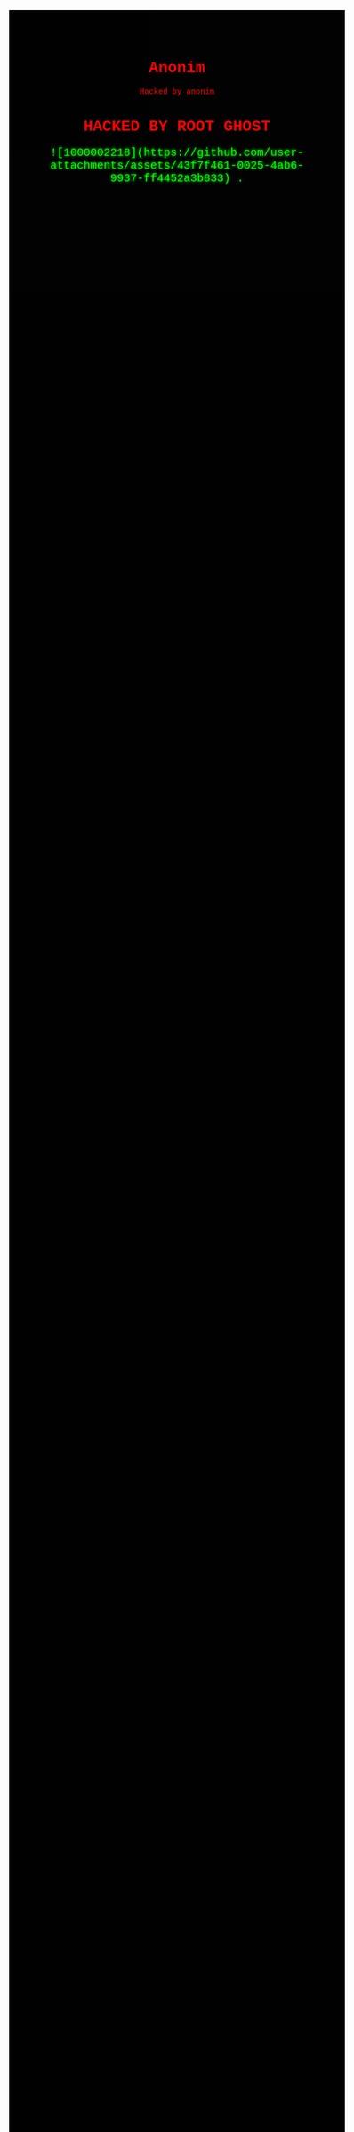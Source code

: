 # Anonim
Hacked by anonim
<!DOCTYPE html>
<html lang="en">
<head>
  <meta charset="UTF-8">
  <title>Hacked by Root Ghost</title>
  <style>
    body {
      background-color: black;
      color: red;
      font-family: 'Courier New', Courier, monospace;
      text-align: center;
      margin-top: 20%;
      animation: flicker 1.5s infinite alternate;
    }

    h1 {
      font-size: 50px;
      margin-bottom: 20px;
      text-shadow: 0 0 10px red;
    }

    @keyframes flicker {
      0% { opacity: 1; }
      50% { opacity: 0.8; }
      100% { opacity: 1; }
    }

    .glitch {
      font-size: 20px;
      color: lime;
      text-shadow: 0 0 5px lime;
    }
  </style>
</head>
<body>
  <h1>HACKED BY ROOT GHOST</h1>
  <p class="glitch">![1000002218](https://github.com/user-attachments/assets/43f7f461-0025-4ab6-9937-ff4452a3b833)
.</p
  
